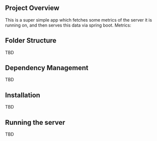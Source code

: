 ## Project Overview

This is a super simple app which fetches some metrics of the server it is running on, and then serves this data via spring boot.
Metrics:

## Folder Structure

TBD

## Dependency Management

TBD

## Installation

TBD

## Running the server

TBD
